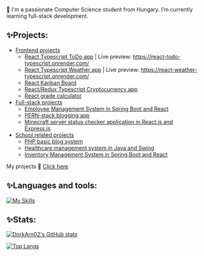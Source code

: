 👏 I'm a passionate Computer Science student from Hungary. I’m currently learning full-stack development.

<h2>✨Projects: </h2>

- <ins>Frontend projects</ins>
  - <a href='https://github.com/DorkArn02/react-todo-typescript'>React Typescript ToDo app</a> | Live preview: https://react-todo-typescript.onrender.com/
  - <a href='https://github.com/DorkArn02/react-weather-typescript'>React Typescript Weather app</a> | Live preview: https://react-weather-typescript.onrender.com/
  - <a href='https://github.com/DorkArn02/react-kanban-board'>React Kanban Board</a>
  - <a href='https://github.com/DorkArn02/react-crypto-typescript'>React/Redux Typescript Cryptocurrency app</a>
  - <a href='https://github.com/DorkArn02/react-grade-calculator'>React grade calculator</a>
- <ins>Full-stack projects</ins>
  - <a href='https://github.com/DorkArn02/employee-management-system'>Employee Management System in Spring Boot and React</a>
  - <a href='https://github.com/DorkArn02/pern-blog'>PERN-stack blogging app</a>
  - <a href='https://github.com/DorkArn02/minecraft-server-status'>Minecraft server status checker application in React.js and Express.js</a>
- <ins>School related projects</ins>
  - <a href='https://github.com/DorkArn02/blog_system_php'>PHP basic blog system</a>
  - <a href='https://github.com/DorkArn02/PMI_C2_beadando'>Healthcare management system in Java and Swing</a>
  - <a href='https://github.com/DorkArn02/Inventory_management_system'> Inventory Management System in Spring Boot and React</a>

<p text-align='center'>My projects 🔎 <a href='https://github.com/DorkArn02?tab=repositories'>Click here</a></p>

<h2>✨Languages and tools: </h2>

[![My Skills](https://skillicons.dev/icons?i=js,html,css,java,mysql,nodejs,mongodb,php,postgres,react,redux,spring,typescript,cs,express)](https://skillicons.dev)

<h2>✨Stats: </h2>

[![DorkArn02's GitHub stats](https://github-readme-stats.vercel.app/api?username=DorkArn02&theme=tokyonight&show_icons=true)](https://github.com/anuraghazra/github-readme-stats)

[![Top Langs](https://github-readme-stats.vercel.app/api/top-langs/?username=DorkArn02&layout=compact)](https://github.com/anuraghazra/github-readme-stats)


<!--
**DorkArn02/DorkArn02** is a ✨ _special_ ✨ repository because its `README.md` (this file) appears on your GitHub profile.

Here are some ideas to get you started:

- 🔭 I’m currently working on ...
- 🌱 I’m currently learning ...
- 👯 I’m looking to collaborate on ...
- 🤔 I’m looking for help with ...
- 💬 Ask me about ...
- 📫 How to reach me: ...
- 😄 Pronouns: ...
- ⚡ Fun fact: ...
-->
